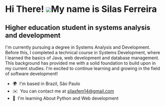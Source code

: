 Hi There! ![](https://user-images.githubusercontent.com/18350557/176309783-0785949b-9127-417c-8b55-ab5a4333674e.gif)My name is Silas Ferreira
======================================================================================================================================

Higher education student in systems analysis and development
------------------------------------------------------------

I'm currently pursuing a degree in Systems Analysis and Development. Before this, I completed a technical course in Systems Development, where I learned the basics of Java, web development and database management. This background has provided me with a solid foundation to build upon in my current studies. I'm excited to continue learning and growing in the field of software development!

* 🌍  I'm based in Brazil, São Paulo
* ✉️  You can contact me at [silasfem14@gmail.com](mailto:silasfem14@gmail.com)
* 🧠  I'm learning About Python and Web development
